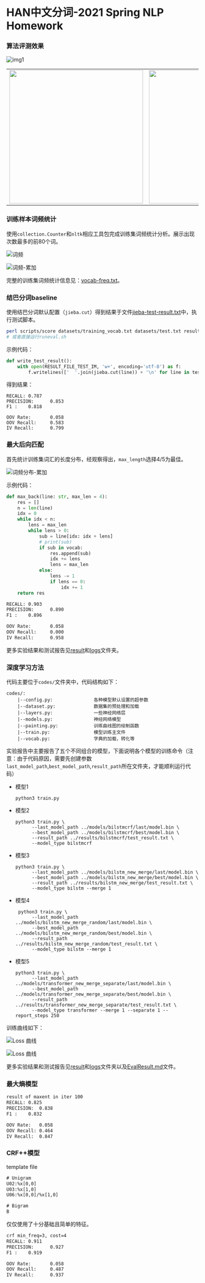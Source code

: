 # HAN中文分词-2021 Spring NLP Homework

### 算法评测效果

![img1](./doc/img1.png)

<center>
  <table>
    <tr>
      <td> <img src="./doc/img2.png" width="350"/> </td>
      <td><img src="./doc/img3.png" width="350"/></td>
    </tr>
  </table>
</center>

### 训练样本词频统计

使用`collection.Counter`和`nltk`相应工具包完成训练集词频统计分析。展示出现次数最多的前80个词。

![词频](./notebooks/前80个词的词频.png)

![词频-累加](./notebooks/前80个词的词频-累加.png)

完整的训练集词频统计信息见：[vocab-freq.txt](./results/vocab-freq.txt)。

### 结巴分词baseline

使用结巴分词默认配置（`jieba.cut`）得到结果于文件[jieba-test-result.txt](results/jieba-test-result.txt)中，执行测试脚本。

```bash
perl scripts/score datasets/training_vocab.txt datasets/test.txt results/jieba-test-result.txt
# 或者直接运行runeval.sh
```

示例代码：
```python
def write_test_result():
    with open(RESULT_FILE_TEST_IM, 'w+', encoding='utf-8') as f:
        f.writelines(['  '.join(jieba.cut(line)) + '\n' for line in test_raw])
```

得到结果：

```
RECALL: 0.787
PRECISION:      0.853
F1 :    0.818

OOV Rate:       0.058
OOV Recall:     0.583
IV Recall:      0.799
```


### 最大后向匹配

首先统计训练集词汇的长度分布，经观察得出，`max_length`选择4/5为最佳。

![词频分布-累加](notebooks/训练集词长度频率分布-累加.png)

示例代码：
```python
def max_back(line: str, max_len = 4):
    res = []
    n = len(line)
    idx = 0
    while idx < n:
        lens = max_len
        while lens > 0:
            sub = line[idx: idx + lens]
            # print(sub)
            if sub in vocab:
                res.append(sub)
                idx += lens
                lens = max_len
            else:
                lens -= 1
                if lens == 0:
                    idx += 1
    return res
```

```txt
RECALL: 0.903
PRECISION:      0.890
F1 :    0.896

OOV Rate:       0.058
OOV Recall:     0.000
IV Recall:      0.958
```

更多实验结果和测试报告见[result](./results/)和[logs](./logs/)文件夹。

### 深度学习方法

代码主要位于`codes/`文件夹中，代码结构如下：

```
codes/:
	|--config.py:				各种模型默认设置的超参数
	|--dataset.py:				数据集的预处理和加载
	|--layers.py:				一些神经网络层
	|--models.py:				神经网络模型
	|--painting.py:				训练曲线图的绘制函数
	|--train.py:				模型训练主文件
	|--vocab.py:				字典的加载，转化等
```

实验报告中主要报告了五个不同组合的模型，下面说明各个模型的训练命令（注意：由于代码原因，需要先创建参数`last_model_path`,`best_model_path`,`result_path`所在文件夹，才能顺利运行代码）

- 模型1

  ```
  python3 train.py
  ```

- 模型2

  ```
  python3 train.py \
    	--last_model_path ../models/bilstmcrf/last/model.bin \
    	--best_model_path ../models/bilstmcrf/best/model.bin \
    	--result_path ../results/bilstmcrf/test_result.txt \
    	--model_type bilstmcrf
  ```

- 模型3

  ```
  python3 train.py \
    	--last_model_path ../models/bilstm_new_merge/last/model.bin \
    	--best_model_path ../models/bilstm_new_merge/best/model.bin \
    	--result_path ../results/bilstm_new_merge/test_result.txt \
    	--model_type bilstm --merge 1
  ```

- 模型4

  ```
   python3 train.py \
    	--last_model_path ../models/bilstm_new_merge_random/last/model.bin \
    	--best_model_path ../models/bilstm_new_merge_random/best/model.bin \
    	--result_path ../results/bilstm_new_merge_random/test_result.txt \
    	--model_type bilstm --merge 1
  ```

- 模型5

  ```
  python3 train.py \
    	--last_model_path ../models/transformer_new_merge_separate/last/model.bin \
    	--best_model_path ../models/transformer_new_merge_separate/best/model.bin \
    	--result_path ../results/transformer_new_merge_separate/test_result.txt \
    	--model_type transformer --merge 1 --separate 1 --report_steps 250
  ```

训练曲线如下：

![Loss 曲线](./results/loss_curves.png)

![Loss 曲线](./results/f1_curves.png)

更多实验结果和测试报告见[result](./results/)和[logs](./logs/)文件夹以及[EvalResult.md](./EvalResult.md)文件。

### 最大熵模型

```txt
result of maxent in iter 100
RECALL:	0.825
PRECISION:	0.838
F1 :	0.832

OOV Rate:	0.058
OOV Recall:	0.464
IV Recall:	0.847
```


### CRF++模型
template file
```txt
# Unigram
U02:%x[0,0]
U03:%x[1,0]
U06:%x[0,0]/%x[1,0]

# Bigram
B
```
仅仅使用了十分基础且简单的特征。

```txt
crf min_freq=3, cost=4
RECALL: 0.911
PRECISION:      0.927
F1 :    0.919

OOV Rate:       0.058
OOV Recall:     0.487
IV Recall:      0.937
```

